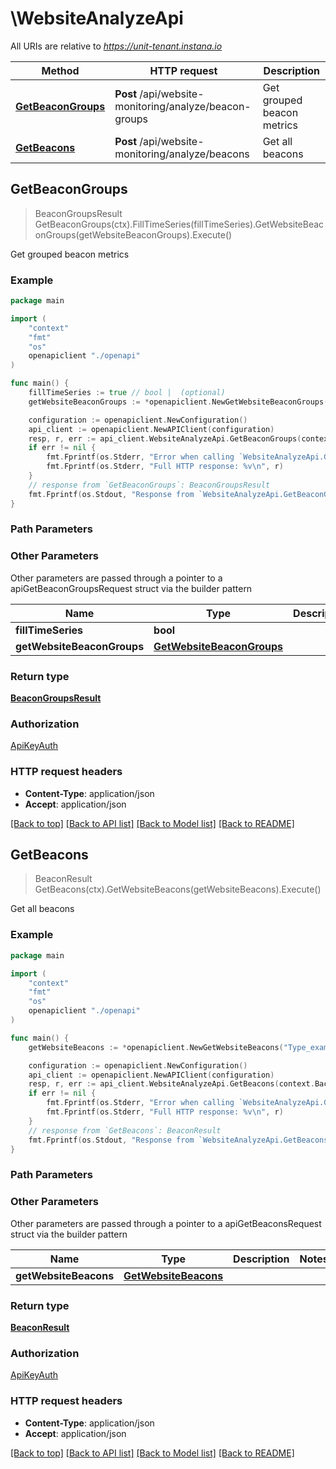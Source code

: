 # \WebsiteAnalyzeApi

All URIs are relative to *https://unit-tenant.instana.io*

Method | HTTP request | Description
------------- | ------------- | -------------
[**GetBeaconGroups**](WebsiteAnalyzeApi.md#GetBeaconGroups) | **Post** /api/website-monitoring/analyze/beacon-groups | Get grouped beacon metrics
[**GetBeacons**](WebsiteAnalyzeApi.md#GetBeacons) | **Post** /api/website-monitoring/analyze/beacons | Get all beacons



## GetBeaconGroups

> BeaconGroupsResult GetBeaconGroups(ctx).FillTimeSeries(fillTimeSeries).GetWebsiteBeaconGroups(getWebsiteBeaconGroups).Execute()

Get grouped beacon metrics

### Example

```go
package main

import (
    "context"
    "fmt"
    "os"
    openapiclient "./openapi"
)

func main() {
    fillTimeSeries := true // bool |  (optional)
    getWebsiteBeaconGroups := *openapiclient.NewGetWebsiteBeaconGroups(*openapiclient.NewWebsiteBeaconTagGroup("GroupbyTag_example", "GroupbyTagEntity_example"), "Type_example", []openapiclient.WebsiteMonitoringMetricsConfiguration{*openapiclient.NewWebsiteMonitoringMetricsConfiguration("Metric_example", "Aggregation_example")}) // GetWebsiteBeaconGroups |  (optional)

    configuration := openapiclient.NewConfiguration()
    api_client := openapiclient.NewAPIClient(configuration)
    resp, r, err := api_client.WebsiteAnalyzeApi.GetBeaconGroups(context.Background()).FillTimeSeries(fillTimeSeries).GetWebsiteBeaconGroups(getWebsiteBeaconGroups).Execute()
    if err != nil {
        fmt.Fprintf(os.Stderr, "Error when calling `WebsiteAnalyzeApi.GetBeaconGroups``: %v\n", err)
        fmt.Fprintf(os.Stderr, "Full HTTP response: %v\n", r)
    }
    // response from `GetBeaconGroups`: BeaconGroupsResult
    fmt.Fprintf(os.Stdout, "Response from `WebsiteAnalyzeApi.GetBeaconGroups`: %v\n", resp)
}
```

### Path Parameters



### Other Parameters

Other parameters are passed through a pointer to a apiGetBeaconGroupsRequest struct via the builder pattern


Name | Type | Description  | Notes
------------- | ------------- | ------------- | -------------
 **fillTimeSeries** | **bool** |  | 
 **getWebsiteBeaconGroups** | [**GetWebsiteBeaconGroups**](GetWebsiteBeaconGroups.md) |  | 

### Return type

[**BeaconGroupsResult**](BeaconGroupsResult.md)

### Authorization

[ApiKeyAuth](../README.md#ApiKeyAuth)

### HTTP request headers

- **Content-Type**: application/json
- **Accept**: application/json

[[Back to top]](#) [[Back to API list]](../README.md#documentation-for-api-endpoints)
[[Back to Model list]](../README.md#documentation-for-models)
[[Back to README]](../README.md)


## GetBeacons

> BeaconResult GetBeacons(ctx).GetWebsiteBeacons(getWebsiteBeacons).Execute()

Get all beacons

### Example

```go
package main

import (
    "context"
    "fmt"
    "os"
    openapiclient "./openapi"
)

func main() {
    getWebsiteBeacons := *openapiclient.NewGetWebsiteBeacons("Type_example") // GetWebsiteBeacons |  (optional)

    configuration := openapiclient.NewConfiguration()
    api_client := openapiclient.NewAPIClient(configuration)
    resp, r, err := api_client.WebsiteAnalyzeApi.GetBeacons(context.Background()).GetWebsiteBeacons(getWebsiteBeacons).Execute()
    if err != nil {
        fmt.Fprintf(os.Stderr, "Error when calling `WebsiteAnalyzeApi.GetBeacons``: %v\n", err)
        fmt.Fprintf(os.Stderr, "Full HTTP response: %v\n", r)
    }
    // response from `GetBeacons`: BeaconResult
    fmt.Fprintf(os.Stdout, "Response from `WebsiteAnalyzeApi.GetBeacons`: %v\n", resp)
}
```

### Path Parameters



### Other Parameters

Other parameters are passed through a pointer to a apiGetBeaconsRequest struct via the builder pattern


Name | Type | Description  | Notes
------------- | ------------- | ------------- | -------------
 **getWebsiteBeacons** | [**GetWebsiteBeacons**](GetWebsiteBeacons.md) |  | 

### Return type

[**BeaconResult**](BeaconResult.md)

### Authorization

[ApiKeyAuth](../README.md#ApiKeyAuth)

### HTTP request headers

- **Content-Type**: application/json
- **Accept**: application/json

[[Back to top]](#) [[Back to API list]](../README.md#documentation-for-api-endpoints)
[[Back to Model list]](../README.md#documentation-for-models)
[[Back to README]](../README.md)

